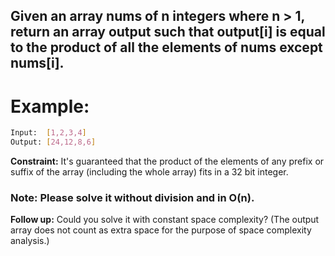 ## Given an array nums of n integers where n > 1, return an array output such that output[i] is equal to the product of all the elements of nums except nums[i].

# Example:

```bash
Input:  [1,2,3,4]
Output: [24,12,8,6]
```

**Constraint:** It's guaranteed that the product of the elements of any prefix or suffix of the array (including the whole array) fits in a 32 bit integer.

### Note: Please solve it without division and in O(n).

**Follow up:**
Could you solve it with constant space complexity? (The output array does not count as extra space for the purpose of space complexity analysis.)
